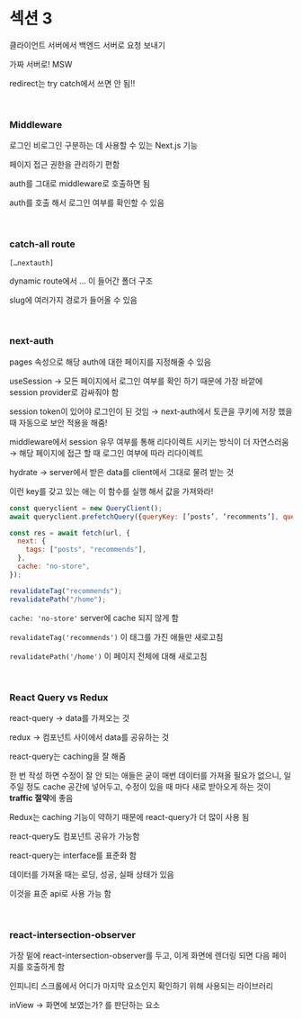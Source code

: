 # 섹션 3

클라이언트 서버에서 백엔드 서버로 요청 보내기

가짜 서버로! MSW

redirect는 try catch에서 쓰면 안 됨!!

</br>

### Middleware

로그인 비로그인 구분하는 데 사용할 수 있는 Next.js 기능

페이지 접근 권한을 관리하기 편함

auth를 그대로 middleware로 호출하면 됨

auth를 호출 해서 로그인 여부를 확인할 수 있음

</br>

### catch-all route

`[…nextauth]`

dynamic route에서 … 이 들어간 폴더 구조

slug에 여러가지 경로가 들어올 수 있음

</br>

### next-auth

pages 속성으로 해당 auth에 대한 페이지를 지정해줄 수 있음

useSession → 모든 페이지에서 로그인 여부를 확인 하기 때문에 가장 바깥에 session provider로 감싸줘야 함

session token이 있어야 로그인이 된 것임 → next-auth에서 토큰을 쿠키에 저장 했을 때 자동으로 보안 적용을 해줌!

middleware에서 session 유무 여부를 통해 리다이렉트 시키는 방식이 더 자연스러움 → 해당 페이지에 접근 할 때 로그인 여부에 따라 리다이렉트

hydrate → server에서 받은 data를 client에서 그대로 물려 받는 것

이런 key를 갖고 있는 애는 이 함수를 실행 해서 값을 가져와라!

```jsx
const queryclient = new QueryClient();
await queryclient.prefetchQuery({queryKey: [’posts’, ‘recomments’], queryFn: getPostRecommends})
```

```jsx
const res = await fetch(url, {
  next: {
    tags: ["posts", "recommends"],
  },
  cache: "no-store",
});

revalidateTag("recommends");
revalidatePath("/home");
```

`cache: 'no-store'` server에 cache 되지 않게 함

`revalidateTag('recommends')` 이 태그를 가진 애들만 새로고침

`revalidatePath('/home')` 이 페이지 전체에 대해 새로고침

</br>

### React Query vs Redux

react-query → data를 가져오는 것

redux → 컴포넌트 사이에서 data를 공유하는 것

react-query는 caching을 잘 해줌

한 번 작성 하면 수정이 잘 안 되는 애들은 굳이 매번 데이터를 가져올 필요가 없으니, 일주일 정도 cache 공간에 넣어두고, 수정이 있을 때 마다 새로 받아오게 하는 것이 **traffic 절약**에 좋음

Redux는 caching 기능이 약하기 때문에 react-query가 더 많이 사용 됨

react-query도 컴포넌트 공유가 가능함

react-query는 interface를 표준화 함

데이터를 가져올 때는 로딩, 성공, 실패 상태가 있음

이것을 표준 api로 사용 가능 함

</br>

### react-intersection-observer

가장 밑에 react-intersection-observer를 두고, 이게 화면에 렌더링 되면 다음 페이지를 호출하게 함

인피니티 스크롤에서 어디가 마지막 요소인지 확인하기 위해 사용되는 라이브러리

inView → 화면에 보였는가? 를 판단하는 요소
